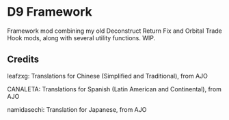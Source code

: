 # D9 Framework
Framework mod combining my old Deconstruct Return Fix and Orbital Trade Hook mods, along with several utility functions. WIP.

## Credits
leafzxg: Translations for Chinese (Simplified and Traditional), from AJO

CANALETA: Translations for Spanish (Latin American and Continental), from AJO

namidasechi: Translation for Japanese, from AJO